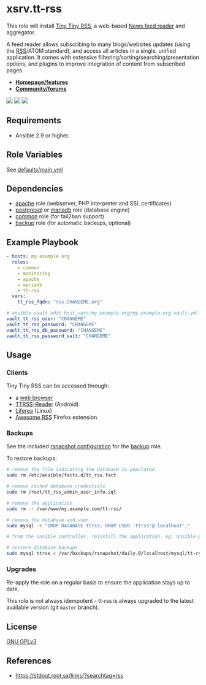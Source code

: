 # xsrv.tt-rss

This role will install [Tiny Tiny RSS](https://tt-rss.org/), a web-based [News feed reader](https://en.wikipedia.org/wiki/News_aggregator) and aggregator.

A feed reader allows subscribing to many blogs/websites updates (using the [RSS](https://en.wikipedia.org/wiki/RSS)/ATOM standard), and access all articles in a single, unified application. It comes with extensive fiiltering/sorting/searching/presentation options, and plugins to improve integration of content from subscribed pages.

* **[Homepage/features](https://tt-rss.org/)**
* **[Community/forums](https://discourse.tt-rss.org/)**

[![](https://i.imgur.com/UoKs3x1.png)](https://i.imgur.com/yDozQPU.jpg)
[![](https://i.imgur.com/7oO67Xq.png)](https://i.imgur.com/rNTiRva.png)
[![](https://i.imgur.com/CqoOfXo.png)](https://i.imgur.com/mv2fppi.jpg)


Requirements
------------

- Ansible 2.9 or higher.


Role Variables
--------------

See [defaults/main.yml](defaults/main.yml)


Dependencies
------------

- [apache](../apache/README.md) role (webserver, PHP interpreter and SSL certificates)
- [postgresql](../postgresql/README.md) or [mariadb](../mariadb/README.md) role (database engine)
- [common](../common/README.md) role (for fail2ban support)
- [backup](../backup/README.md) role (for automatic backups, optional)


Example Playbook
----------------

```yaml
- hosts: my.example.org
  roles:
    - common
    - monitoring
    - apache
    - mariadb
    - tt-rss
  vars:
    tt_rss_fqdn: "rss.CHANGEME.org"

# ansible-vault edit host_vars/my.example.org/my.example.org.vault.yml
vault_tt_rss_user: "CHANGEME"
vault_tt_rss_password: "CHANGEME"
vault_tt_rss_db_password: "CHANGEME"
vault_tt_rss_password_salt: "CHANGEME"
```

Usage
-----

### Clients

Tiny Tiny RSS can be accessed through:

- a [web browser](https://www.mozilla.org/firefox/)
- [TTRSS-Reader](https://f-droid.org/repository/browse/?fdid=org.ttrssreader) (Android)
- [Liferea](https://lzone.de/liferea/) (Linux)
- [Awesome RSS](https://addons.mozilla.org/en-US/firefox/addon/awesome-rss/) Firefox extension


### Backups

See the included [rsnapshot configuration](templates/etc_rsnapshot.tt-rss.conf.j2) for the [backup](../backup/README.md) role.

To restore backups:

```bash
# remove the file indicating the database is populated
sudo rm /etc/ansible/facts.d/tt_rss.fact

# remove cached database credentials
sudo rm /root/tt_rss_admin_user_info.sql

# remove the application
sudo rm -r /var/www/my.example.com/tt-rss/

# remove the database and user
sudo mysql -e "DROP DATABASE ttrss; DROP USER 'ttrss'@'localhost';"

# from the ansible controller, reinstall the application, eg. ansible-playbook playbook.yml

# restore database backups
sudo mysql ttrss < /var/backups/rsnapshot/daily.0/localhost/mysql/tt-rss.sql
```


### Upgrades

Re-apply the role on a regular basis to ensure the application stays up to date.

This role is not always idempotent - tt-rss is always upgraded to the latest available version (git `master` branch).


License
-------

[GNU GPLv3](../../LICENSE)


References
-----------------

- https://stdout.root.sx/links/?searchtag=rss
